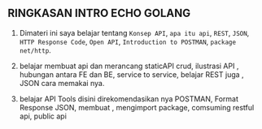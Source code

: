 RINGKASAN INTRO ECHO GOLANG
----------------------------

1.  Dimateri ini saya belajar tentang `Konsep API`, `apa itu api`, `REST`, `JSON`, `HTTP Response Code`, `Open API`, `Introduction to POSTMAN`, `package net/http`.

2.  belajar membuat api dan merancang staticAPI crud, ilustrasi API , hubungan antara FE dan BE, service to service, belajar REST juga , JSON cara memakai nya.

3. belajar API Tools disini direkomendasikan nya POSTMAN, Format Response JSON, membuat , mengimport package, comsuming restful api, public api